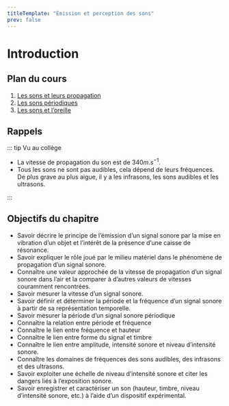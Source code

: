 ```yaml
---
titleTemplate: "Émission et perception des sons"
prev: false
---
```


# Introduction

## Plan du cours

1. [Les sons et leurs propagation](son-et-propagation.md)
2. [Les sons périodiques](sons-periodiques.md)
3. [Les sons et l’oreille](sons-et-oreille.md)

## Rappels

::: tip Vu au collège

- La vitesse de propagation du son est de $340 m.s^{-1}$.
- Tous les sons ne sont pas audibles, cela dépend de leurs fréquences. De plus grave au plus aigue, il y a les infrasons, les sons audibles et les ultrasons.

:::

## Objectifs du chapitre

- Savoir décrire le principe de l’émission d’un signal sonore par la mise en vibration d’un objet et l’intérêt de la présence d’une caisse de résonance.
- Savoir expliquer le rôle joué par le milieu matériel dans le phénomène de propagation d’un signal sonore.
- Connaître une valeur approchée de la vitesse de propagation d’un signal sonore dans l’air et la comparer à d’autres valeurs de vitesses couramment rencontrées.
- Savoir mesurer la vitesse d’un signal sonore.
- Savoir définir et déterminer la période et la fréquence d’un signal sonore à partir de sa représentation temporelle.
- Savoir mesurer la période d’un signal sonore périodique
- Connaître la relation entre période et fréquence
- Connaître le lien entre fréquence et hauteur
- Connaître le lien entre forme du signal et timbre
- Connaître le lien entre amplitude, intensité sonore et niveau d’intensité sonore.
- Connaître les domaines de fréquences des sons audibles, des infrasons et des ultrasons.
- Savoir exploiter une échelle de niveau d’intensité sonore et citer les dangers liés à l’exposition sonore.
- Savoir enregistrer et caractériser un son (hauteur, timbre, niveau d’intensité sonore, etc.) à l’aide d’un dispositif expérimental.
